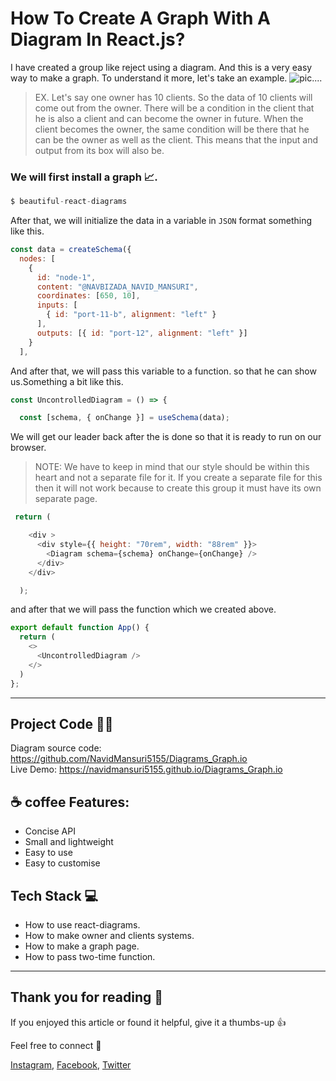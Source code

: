 # How To Create A Graph With A Diagram In React.js?

I have created a group like reject using a diagram. And this is a very easy way to make a graph. To understand it more, let's take an example.
<img src="https://github.com/beautifulinteractions/beautiful-react-diagrams/raw/master/beautiful-react-diagrams.png" alt="pic...." />
     

> EX. Let's say one owner has 10 clients. So the data of 10 clients will come out from the owner. There will be a condition in the client that he is also a client and can become the owner in future. When the client becomes the owner, the same condition will be there that he can be the owner as well as the client. This means that the input and output from its box will also be. 


### We will first install a graph 📈.
```javascript
$ beautiful-react-diagrams
```

After that, we will initialize the data in a variable in `JSON` format something like this.

```javascript
const data = createSchema({
  nodes: [
    {
      id: "node-1",
      content: "@NAVBIZADA_NAVID_MANSURI",
      coordinates: [650, 10],
      inputs: [
        { id: "port-11-b", alignment: "left" }
      ],
      outputs: [{ id: "port-12", alignment: "left" }]
    }
  ],
```
And after that, we will pass this variable to a function. so that he can show us.Something a bit like this.

```javascript
const UncontrolledDiagram = () => {

  const [schema, { onChange }] = useSchema(data);

```
We will get our leader back after the is done so that it is ready to run on our browser.

> NOTE: We have to keep in mind that our style should be within this heart and not a separate file for it. If you create a separate file for this then it will not work because to create this group it must have its own separate page. 

```javascript
 return (

    <div >
      <div style={{ height: "70rem", width: "88rem" }}>
        <Diagram schema={schema} onChange={onChange} />
      </div>
    </div>

  );
```

and after that we will pass the function which we created above.

```javascript
export default function App() {
  return (
    <>
      <UncontrolledDiagram />
    </>
  )
};
```
<hr />

## Project Code 👨‍💻
Diagram source code: https://github.com/NavidMansuri5155/Diagrams_Graph.io <br/>
Live Demo: https://navidmansuri5155.github.io/Diagrams_Graph.io

## ☕ coffee Features:

<ul>
  <li>Concise API</li>
  <li>Small and lightweight</li>
  <li>Easy to use</li>
  <li>Easy to customise</li>
</ul>

## Tech Stack 💻
<ul>
  <li>How to use react-diagrams. </li>
  <li>How to make owner and clients systems.</li>
  <li>How to make a graph page.</li>
  <li>How to pass two-time function.</li>
</ul>

  <hr />
  
## Thank you for reading 🙏

If you enjoyed this article or found it helpful, give it a thumbs-up 👍

Feel free to connect 👋

[Instagram](https://www.instagram.com/nabizada_navid_mansuri/), [Facebook](https://www.facebook.com/navid.mansuri.5/), [Twitter](https://twitter.com/NAVIDMANSURI7)
  

